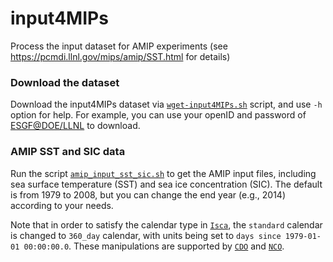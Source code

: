 # input4MIPs
Process the input dataset for AMIP experiments (see https://pcmdi.llnl.gov/mips/amip/SST.html for details)

### Download the dataset
Download the input4MIPs dataset via [`wget-input4MIPs.sh`](https://github.com/lqxyz/input4MIPs/blob/main/wget-input4MIPs.sh) script, and use `-h` option for help. For example, you can use your openID and password of [ESGF@DOE/LLNL](https://esgf-node.llnl.gov/projects/esgf-llnl/) to download.

### AMIP SST and SIC data
Run the script [`amip_input_sst_sic.sh`](https://github.com/lqxyz/input4MIPs/blob/main/amip_input_sst_sic.sh) to get the AMIP input files, including sea surface temperature (SST) and sea ice concentration (SIC). The default is from 1979 to 2008, but you can change the end year (e.g., 2014) according to your needs.

Note that in order to satisfy the calendar type in [`Isca`](https://github.com/ExeClim/Isca), the `standard` calendar is changed to `360_day` calendar, with units being set to `days since 1979-01-01 00:00:00.0`. These manipulations are supported by [`CDO`](https://code.mpimet.mpg.de/projects/cdo/wiki/Cdo#Documentation) and [`NCO`](http://nco.sourceforge.net/).
